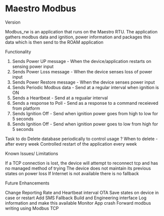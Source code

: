 # Maestro Modbus
Version

Modbus_rw is an application that runs on the Maestro RTU. The application gathers modbus data and ignition, power information and packages this data which is then send to the ROAM application


Functionality 
1) Sends Power UP message - When the device/application restarts on sensing power input
2) Sends Power Loss message - When the device senses loss of power input
3) Sends Power Restore message - When the device senses power input
4) Sends Periodic Modbus data - Send at a regular interval when ignition is ON
5) Sends a Heartbeat - Send at a regualar interval 
6) Sends a response to Poll - Send as a response to a command receieved from platform
7) Sends Ignition Off - Send when ignition power goes from high to low for 5 seconds
8) Sends Ignition Off - Send when ignition power goes to low from high for 5 seconds


Task to do
Delete database periodically to control usage 
    ? When to delete - after every week 
Controlled restart of the application every week 

Known Issues/ Limitations

If a TCP connection is lost, the device will attempt to reconnect tcp and has no managed method of trying
The device does not maintain its previous states on power loss
If Internet is not available there is no fallback

Future Enhancements

Change Reporting Rate and Heartbeat interval OTA
Save states on device in case or restart
Add SMS Fallback
Build and Engineering interface
Log information and make this available
Monitor App crash 
Forward modbus writing using Modbus TCP

